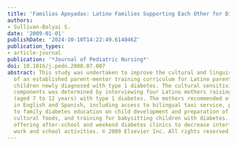 ```yaml
---
title: 'Familias Apoyadas: Latino Families Supporting Each Other for Diabetes Care'
authors:
- Sullivan-Bolyai S.
date: '2009-01-01'
publishDate: '2024-10-10T14:22:49.614046Z'
publication_types:
- article-journal
publication: '*Journal of Pediatric Nursing*'
doi: 10.1016/j.pedn.2008.07.007
abstract: This study was undertaken to improve the cultural and linguistic sensitivity
  of an established parent-mentor training curriculum for Latino parents of young
  children newly diagnosed with type 1 diabetes. The cultural sensitivity of curriculum
  components was determined by interviewing four Latino mothers raising five children
  (aged 7 to 12 years) with type 1 diabetes. The mothers recommended offering resources
  in English and Spanish, including access to bilingual taxi service, providing access
  to family diabetes education on child development and preparation of healthy traditional
  cultural foods, and training for babysitting children with diabetes. They also suggested
  offering after-school and weekend diabetes clinics to decrease interference with
  work and school activities. © 2009 Elsevier Inc. All rights reserved.
---
```

